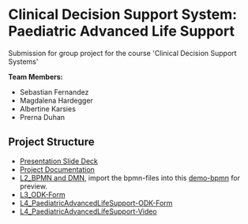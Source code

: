 # Clinical Decision Support System: Paediatric Advanced Life Support

Submission for group project for the course 'Clinical Decision Support Systems'

**Team Members:**
- Sebastian Fernandez
- Magdalena Hardegger
- Albertine Karsies
- Prerna Duhan

## Project Structure

- [Presentation Slide Deck](CDSS_PLS_Presentation.pptx)
- [Project Documentation](Paediatric%20Life%20Support%20CDSS%20Documentation.pdf)
- [L2_BPMN and DMN](./L2_BPMN%20and%20DMN/PALSdraft_v2.1MH.bpmn), import the bpmn-files into this [demo-bpmn](https://demo.bpmn.io/) for preview.
- [L3_ODK-Form](./L3_ODK-Form/Paediatric%20Advanced%20Life%20Support.xlsx)
- [L4_PaediatricAdvancedLifeSupport-ODK-Form](https://ee-eu.kobotoolbox.org/x/DpSC1aXV)
- [L4_PaediatricAdvancedLifeSupport-Video](./L4_PaediatricAdvancedLifeSupport/PALS-Sample.mp4)
